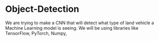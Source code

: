 # Object-Detection
We are trying to make a CNN that will detect what type of land vehicle a Machine Learning model is seeing. We will be using libraries like TensorFlow, PyTorch, Numpy, 
